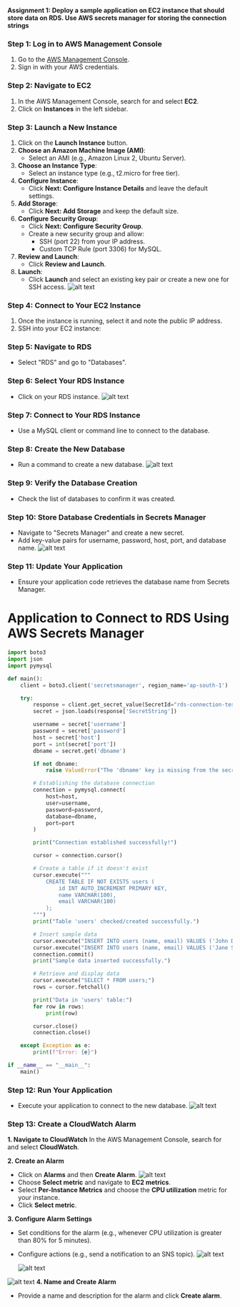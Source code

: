 **Assignment 1: Deploy a sample application on EC2 instance that should store data on RDS. Use AWS secrets manager for storing the connection strings**

 

### Step 1: Log in to AWS Management Console
1. Go to the [AWS Management Console](https://aws.amazon.com/console/).
2. Sign in with your AWS credentials.

### Step 2: Navigate to EC2
1. In the AWS Management Console, search for and select **EC2**.
2. Click on **Instances** in the left sidebar.

### Step 3: Launch a New Instance
1. Click on the **Launch Instance** button.
2. **Choose an Amazon Machine Image (AMI)**:
   - Select an AMI (e.g., Amazon Linux 2, Ubuntu Server).
3. **Choose an Instance Type**:
   - Select an instance type (e.g., t2.micro for free tier).
4. **Configure Instance**:
   - Click **Next: Configure Instance Details** and leave the default settings.
5. **Add Storage**:
   - Click **Next: Add Storage** and keep the default size.
6. **Configure Security Group**:
   - Click **Next: Configure Security Group**.
   - Create a new security group and allow:
     - SSH (port 22) from your IP address.
     - Custom TCP Rule (port 3306) for MySQL.
7. **Review and Launch**:
   - Click **Review and Launch**.
8. **Launch**:
   - Click **Launch** and select an existing key pair or create a new one for SSH access.
   ![alt text](../Week-4.images/WA(ec2).png)

### Step 4: Connect to Your EC2 Instance
1. Once the instance is running, select it and note the public IP address.
2. SSH into your EC2 instance:

### Step 5: Navigate to RDS
   - Select "RDS" and go to "Databases".
### Step 6: Select Your RDS Instance
   - Click on your RDS instance.
   ![alt text](../Week-4.images/WA(database).png)
### Step 7: Connect to Your RDS Instance
   - Use a MySQL client or command line to connect to the database.
### Step 8: Create the New Database
   - Run a command to create a new database.
   ![alt text](../Week-4.images/image.png)
### Step 9: Verify the Database Creation
   - Check the list of databases to confirm it was created.
### Step 10: Store Database Credentials in Secrets Manager
   - Navigate to "Secrets Manager" and create a new secret.
   - Add key-value pairs for username, password, host, port, and database name.
   ![alt text](../Week-4.images/WA(secrets).png)
### Step 11: Update Your Application
   - Ensure your application code retrieves the database name from Secrets Manager.
   # Application to Connect to RDS Using AWS Secrets Manager

```python
import boto3
import json
import pymysql

def main():
    client = boto3.client('secretsmanager', region_name='ap-south-1')  # Use your region here

    try:
        response = client.get_secret_value(SecretId="rds-connection-test")
        secret = json.loads(response['SecretString'])

        username = secret['username']
        password = secret['password']
        host = secret['host']
        port = int(secret['port'])
        dbname = secret.get('dbname')

        if not dbname:
            raise ValueError("The 'dbname' key is missing from the secret.")

        # Establishing the database connection
        connection = pymysql.connect(
            host=host,
            user=username,
            password=password,
            database=dbname,
            port=port
        )

        print("Connection established successfully!")

        cursor = connection.cursor()

        # Create a table if it doesn't exist
        cursor.execute("""
            CREATE TABLE IF NOT EXISTS users (
                id INT AUTO_INCREMENT PRIMARY KEY,
                name VARCHAR(100),
                email VARCHAR(100)
            );
        """)
        print("Table 'users' checked/created successfully.")

        # Insert sample data
        cursor.execute("INSERT INTO users (name, email) VALUES ('John Doe', 'john.doe@example.com');")
        cursor.execute("INSERT INTO users (name, email) VALUES ('Jane Smith', 'jane.smith@example.com');")
        connection.commit()
        print("Sample data inserted successfully.")

        # Retrieve and display data
        cursor.execute("SELECT * FROM users;")
        rows = cursor.fetchall()

        print("Data in 'users' table:")
        for row in rows:
            print(row)

        cursor.close()
        connection.close()

    except Exception as e:
        print(f"Error: {e}")

if __name__ == "__main__":
    main()
```
### Step 12: Run Your Application
   - Execute your application to connect to the new database.
     ![alt text](../Week-4.images/WA(application_runned_successfully).png)
### Step 13: Create a CloudWatch Alarm

**1. Navigate to CloudWatch**
In the AWS Management Console, search for and select **CloudWatch**.

**2. Create an Alarm**
- Click on **Alarms** and then **Create Alarm**.
 ![alt text](../Week-4.images/day-4(alarm).png)
- Choose **Select metric** and navigate to **EC2 metrics**.
- Select **Per-Instance Metrics** and choose the **CPU utilization** metric for your instance.
- Click **Select metric**.

**3. Configure Alarm Settings**
- Set conditions for the alarm (e.g., whenever CPU utilization is greater than 80% for 5 minutes).
- Configure actions (e.g., send a notification to an SNS topic).
 ![alt text](../Week-4.images/day-4(subscription).png)

  ![alt text](../Week-4.images/Day-4(subscription-2).png)

 ![alt text](../Week-4.images/Day-4(topic).png)
**4. Name and Create Alarm**
- Provide a name and description for the alarm and click **Create alarm**.


  